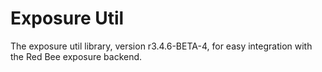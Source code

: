 # Exposure Util

The exposure util library, version r3.4.6-BETA-4, for easy integration with the Red Bee exposure backend.